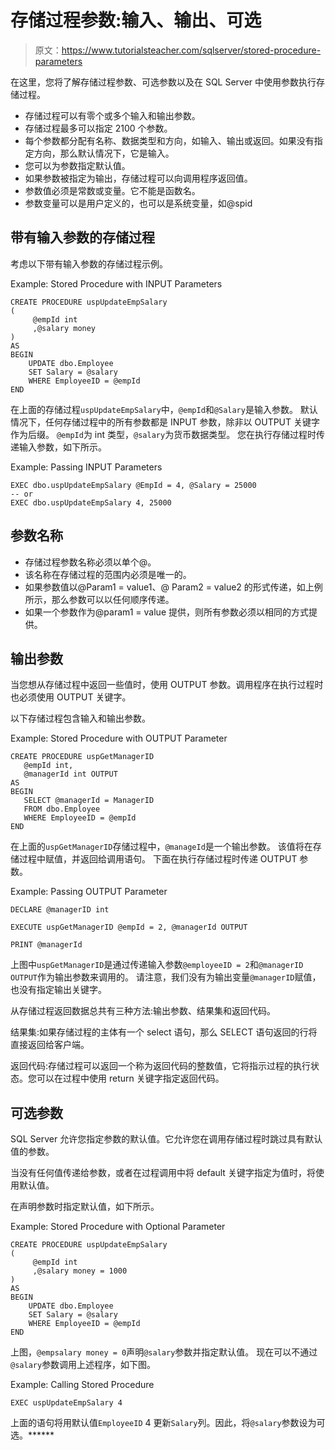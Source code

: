 # 存储过程参数:输入、输出、可选

> 原文：<https://www.tutorialsteacher.com/sqlserver/stored-procedure-parameters>

在这里，您将了解存储过程参数、可选参数以及在 SQL Server 中使用参数执行存储过程。

*   存储过程可以有零个或多个输入和输出参数。
*   存储过程最多可以指定 2100 个参数。
*   每个参数都分配有名称、数据类型和方向，如输入、输出或返回。如果没有指定方向，那么默认情况下，它是输入。
*   您可以为参数指定默认值。
*   如果参数被指定为输出，存储过程可以向调用程序返回值。
*   参数值必须是常数或变量。它不能是函数名。
*   参数变量可以是用户定义的，也可以是系统变量，如@spid

## 带有输入参数的存储过程

考虑以下带有输入参数的存储过程示例。

Example: Stored Procedure with INPUT Parameters 

```
CREATE PROCEDURE uspUpdateEmpSalary
(
     @empId int
     ,@salary money
)
AS
BEGIN
    UPDATE dbo.Employee
    SET Salary = @salary
    WHERE EmployeeID = @empId
END 
```

在上面的存储过程`uspUpdateEmpSalary`中，`@empId`和`@Salary`是输入参数。 默认情况下，任何存储过程中的所有参数都是 INPUT 参数，除非以 OUTPUT 关键字作为后缀。 `@empId`为 int 类型，`@salary`为货币数据类型。 您在执行存储过程时传递输入参数，如下所示。

Example: Passing INPUT Parameters 

```
EXEC dbo.uspUpdateEmpSalary @EmpId = 4, @Salary = 25000
-- or
EXEC dbo.uspUpdateEmpSalary 4, 25000 
```

## 参数名称

*   存储过程参数名称必须以单个@。
*   该名称在存储过程的范围内必须是唯一的。
*   如果参数值以@Param1 = value1、@ Param2 = value2 的形式传递，如上例所示，那么参数可以以任何顺序传递。
*   如果一个参数作为@param1 = value 提供，则所有参数必须以相同的方式提供。

## 输出参数

当您想从存储过程中返回一些值时，使用 OUTPUT 参数。调用程序在执行过程时也必须使用 OUTPUT 关键字。

以下存储过程包含输入和输出参数。

Example: Stored Procedure with OUTPUT Parameter 

```
CREATE PROCEDURE uspGetManagerID  
   @empId int,  
   @managerId int OUTPUT  
AS  
BEGIN  
   SELECT @managerId = ManagerID
   FROM dbo.Employee
   WHERE EmployeeID = @empId  
END 
```

在上面的`uspGetManagerID`存储过程中，`@manageId`是一个输出参数。 该值将在存储过程中赋值，并返回给调用语句。 下面在执行存储过程时传递 OUTPUT 参数。

Example: Passing OUTPUT Parameter 

```
DECLARE @managerID int

EXECUTE uspGetManagerID @empId = 2, @managerId OUTPUT

PRINT @managerId 
```

上图中`uspGetManagerID`是通过传递输入参数`@employeeID = 2`和`@managerID OUTPUT`作为输出参数来调用的。 请注意，我们没有为输出变量`@managerID`赋值，也没有指定输出关键字。

从存储过程返回数据总共有三种方法:输出参数、结果集和返回代码。

结果集:如果存储过程的主体有一个 select 语句，那么 SELECT 语句返回的行将直接返回给客户端。

返回代码:存储过程可以返回一个称为返回代码的整数值，它将指示过程的执行状态。您可以在过程中使用 return 关键字指定返回代码。

## 可选参数

SQL Server 允许您指定参数的默认值。它允许您在调用存储过程时跳过具有默认值的参数。

当没有任何值传递给参数，或者在过程调用中将 default 关键字指定为值时，将使用默认值。

在声明参数时指定默认值，如下所示。

Example: Stored Procedure with Optional Parameter 

```
CREATE PROCEDURE uspUpdateEmpSalary
(
     @empId int
     ,@salary money = 1000
)
AS
BEGIN
    UPDATE dbo.Employee
    SET Salary = @salary
    WHERE EmployeeID = @empId
END 
```

上图，`@empsalary money = 0`声明`@salary`参数并指定默认值。 现在可以不通过`@salary`参数调用上述程序，如下图。

Example: Calling Stored Procedure 

```
EXEC uspUpdateEmpSalary 4 
```

上面的语句将用默认值`EmployeeID` 4 更新`Salary`列。因此，将`@salary`参数设为可选。******